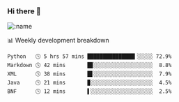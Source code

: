 ### Hi there 👋

<!--
**lv2020/lv2020** is a ✨ _special_ ✨ repository because its `README.md` (this file) appears on your GitHub profile.

Here are some ideas to get you started:

- 🔭 I’m currently working on ...
- 🌱 I’m currently learning ...
- 👯 I’m looking to collaborate on ...
- 🤔 I’m looking for help with ...
- 💬 Ask me about ...
- 📫 How to reach me: ...
- 😄 Pronouns: ...
- ⚡ Fun fact: ...
-->
![:name](https://count.getloli.com/get/@:lv2020)
 <!-- waka-box start -->
📊 Weekly development breakdown
```text
Python   🕓 5 hrs 57 mins ███████████████▎░░░░░ 72.9%
Markdown 🕓 42 mins       █▊░░░░░░░░░░░░░░░░░░░  8.8%
XML      🕓 38 mins       █▋░░░░░░░░░░░░░░░░░░░  7.9%
Java     🕓 21 mins       ▉░░░░░░░░░░░░░░░░░░░░  4.5%
BNF      🕓 12 mins       ▌░░░░░░░░░░░░░░░░░░░░  2.5%
```
<!-- Powered by https://github.com/YouEclipse/waka-box-go . -->
<!-- waka-box end -->
